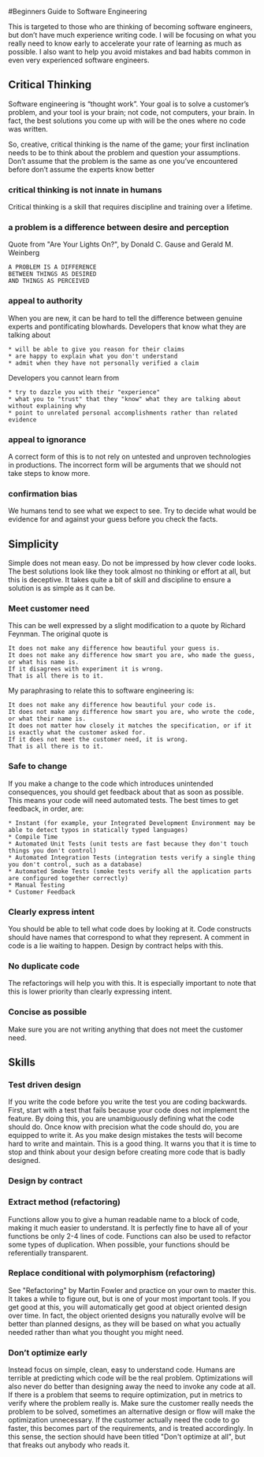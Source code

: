 #Beginners Guide to Software Engineering

This is targeted to those who are thinking of becoming software engineers, but don’t have much experience writing code.
I will be focusing on what you really need to know early to accelerate your rate of learning as much as possible.
I also want to help you avoid mistakes and bad habits common in even very experienced software engineers.

## Critical Thinking

Software engineering is “thought work”.
Your goal is to solve a customer’s problem, and your tool is your brain;  not code, not computers, your brain.
In fact, the best solutions you come up with will be the ones where no code was written.

So, creative, critical thinking is the name of the game; your first inclination needs to be to think about the problem and question your assumptions.
Don’t assume that the problem is the same as one you’ve encountered before
don’t assume the experts know better

### critical thinking is not innate in humans

Critical thinking is a skill that requires discipline and training over a lifetime. 

### a problem is a difference between desire and perception

Quote from "Are Your Lights On?", by Donald C. Gause and Gerald M. Weinberg

    A PROBLEM IS A DIFFERENCE
    BETWEEN THINGS AS DESIRED
    AND THINGS AS PERCEIVED

### appeal to authority

When you are new, it can be hard to tell the difference between genuine experts and pontificating blowhards.
Developers that know what they are talking about

    * will be able to give you reason for their claims
    * are happy to explain what you don't understand
    * admit when they have not personally verified a claim

Developers you cannot learn from

    * try to dazzle you with their "experience"
    * what you to "trust" that they "know" what they are talking about without explaining why
    * point to unrelated personal accomplishments rather than related evidence 

### appeal to ignorance

A correct form of this is to not rely on untested and unproven technologies in productions.
The incorrect form will be arguments that we should not take steps to know more.

### confirmation bias

We humans tend to see what we expect to see.
Try to decide what would be evidence for and against your guess before you check the facts.

## Simplicity

Simple does not mean easy.
Do not be impressed by how clever code looks.
The best solutions look like they took almost no thinking or effort at all, but this is deceptive.
It takes quite a bit of skill and discipline to ensure a solution is as simple as it can be. 

### Meet customer need

This can be well expressed by a slight modification to a quote by Richard Feynman.  The original quote is

    It does not make any difference how beautiful your guess is.
    It does not make any difference how smart you are, who made the guess, or what his name is.
    If it disagrees with experiment it is wrong.
    That is all there is to it.

My paraphrasing to relate this to software engineering is:

    It does not make any difference how beautiful your code is.
    It does not make any difference how smart you are, who wrote the code, or what their name is.
    It does not matter how closely it matches the specification, or if it is exactly what the customer asked for.
    If it does not meet the customer need, it is wrong.
    That is all there is to it.

### Safe to change

If you make a change to the code which introduces unintended consequences, you should get feedback about that as soon as possible.
This means your code will need automated tests.
The best times to get feedback, in order, are:

    * Instant (for example, your Integrated Development Environment may be able to detect typos in statically typed languages)
    * Compile Time
    * Automated Unit Tests (unit tests are fast because they don't touch things you don't control)
    * Automated Integration Tests (integration tests verify a single thing you don't control, such as a database)
    * Automated Smoke Tests (smoke tests verify all the application parts are configured together correctly)
    * Manual Testing
    * Customer Feedback

### Clearly express intent

You should be able to tell what code does by looking at it.
Code constructs should have names that correspond to what they represent.
A comment in code is a lie waiting to happen.
Design by contract helps with this.

### No duplicate code

The refactorings will help you with this.
It is especially important to note that this is lower priority than clearly expressing intent.

### Concise as possible

Make sure you are not writing anything that does not meet the customer need.

## Skills
### Test driven design

If you write the code before you write the test you are coding backwards.
First, start with a test that fails because your code does not implement the feature.
By doing this, you are unambiguously defining what the code should do.
Once know with precision what the code should do, you are equipped to write it.
As you make design mistakes the tests will become hard to write and maintain.
This is a good thing.
It warns you that it is time to stop and think about your design before creating more code that is badly designed.

### Design by contract
### Extract method (refactoring)

Functions allow you to give a human readable name to a block of code, making it much easier to understand.
It is perfectly fine to have all of your functions be only 2-4 lines of code.
Functions can also be used to refactor some types of duplication.
When possible, your functions should be referentially transparent.

### Replace conditional with polymorphism (refactoring)

See "Refactoring" by Martin Fowler and practice on your own to master this.
It takes a while to figure out, but is one of your most important tools.
If you get good at this, you will automatically get good at object oriented design over time.
In fact, the object oriented designs you naturally evolve will be better than planned designs, as they will be based on what you actually needed rather than what you thought you might need.

### Don’t optimize early

Instead focus on simple, clean, easy to understand code.
Humans are terrible at predicting which code will be the real problem.
Optimizations will also never do better than designing away the need to invoke any code at all.
If there is a problem that seems to require optimization, put in metrics to verify where the problem really is.
Make sure the customer really needs the problem to be solved, sometimes an alternative design or flow will make the optimization unnecessary.
If the customer actually need the code to go faster, this becomes part of the requirements, and is treated accordingly.
In this sense, the section should have been titled "Don't optimize at all", but that freaks out anybody who reads it.
